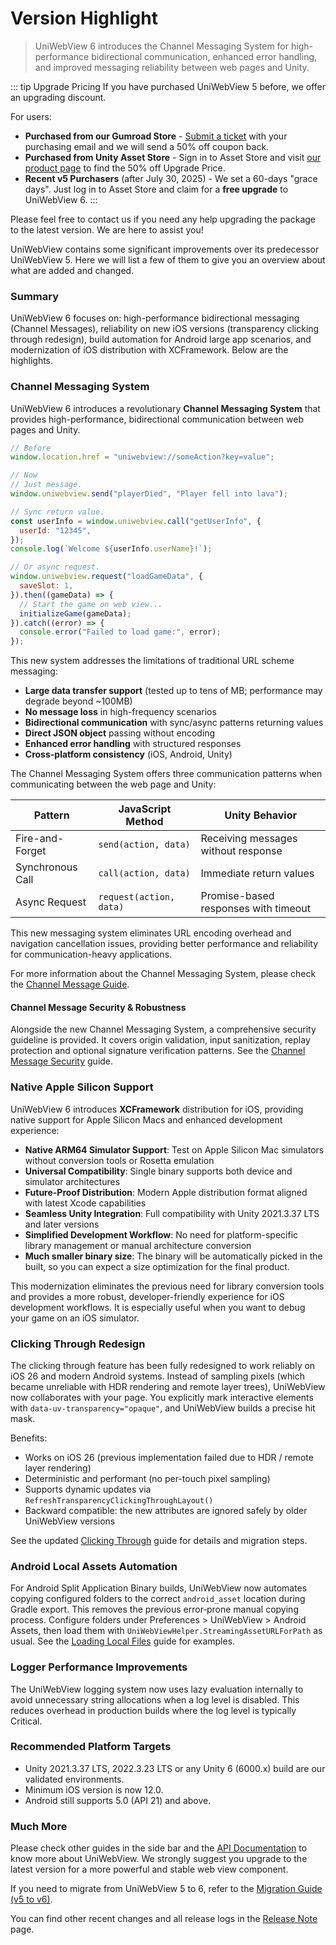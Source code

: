 # Version Highlight

> UniWebView 6 introduces the Channel Messaging System for high-performance bidirectional communication, enhanced error handling, and improved messaging reliability between web pages and Unity.

::: tip Upgrade Pricing
If you have purchased UniWebView 5 before, we offer an upgrading discount.

For users:

- **Purchased from our Gumroad Store** - [Submit a ticket](https://onevcat.atlassian.net/servicedesk/customer/portal/2/group/2/create/10011) with your purchasing email and we will send a 50% off coupon back.
- **Purchased from Unity Asset Store** - Sign in to Asset Store and visit [our product page](https://assetstore.unity.com/packages/slug/229335) to find the 50% off Upgrade Price.
- **Recent v5 Purchasers** (after July 30, 2025) - We set a 60-days "grace days". Just log in to Asset Store and claim for a **free upgrade** to UniWebView 6.
  :::

Please feel free to contact us if you need any help upgrading the package to the latest version. We are here to assist you!

UniWebView contains some significant improvements over its predecessor UniWebView 5. Here we will list a few of them to
give you an overview about what are added and changed.

### Summary

UniWebView 6 focuses on: high-performance bidirectional messaging (Channel Messages), reliability on new iOS versions (transparency clicking through redesign), build automation for Android large app scenarios, and modernization of iOS distribution with XCFramework. Below are the highlights.

### Channel Messaging System

UniWebView 6 introduces a revolutionary **Channel Messaging System** that provides high-performance, bidirectional communication between web pages and Unity. 

```javascript
// Before
window.location.href = "uniwebview://someAction?key=value";

// Now
// Just message.
window.uniwebview.send("playerDied", "Player fell into lava");

// Sync return value.
const userInfo = window.uniwebview.call("getUserInfo", {
  userId: "12345",
});
console.log(`Welcome ${userInfo.userName}!`);

// Or async request.
window.uniwebview.request("loadGameData", {
  saveSlot: 1,
}).then((gameData) => {
  // Start the game on web view...
  initializeGame(gameData);
}).catch((error) => {
  console.error("Failed to load game:", error);
});
```

This new system addresses the limitations of traditional URL scheme messaging:

- **Large data transfer support** (tested up to tens of MB; performance may degrade beyond ~100MB)
- **No message loss** in high-frequency scenarios
- **Bidirectional communication** with sync/async patterns returning values
- **Direct JSON object** passing without encoding
- **Enhanced error handling** with structured responses
- **Cross-platform consistency** (iOS, Android, Unity)

The Channel Messaging System offers three communication patterns when communicating between the web page and Unity:

| Pattern          | JavaScript Method       | Unity Behavior                       |
| ---------------- | ----------------------- | ------------------------------------ |
| Fire-and-Forget  | `send(action, data)`    | Receiving messages without response  |
| Synchronous Call | `call(action, data)`    | Immediate return values              |
| Async Request    | `request(action, data)` | Promise-based responses with timeout |

This new messaging system eliminates URL encoding overhead and navigation cancellation issues, providing better performance and reliability for communication-heavy applications.

For more information about the Channel Messaging System, please check the [Channel Message Guide](./channel-message.md).

#### Channel Message Security & Robustness

Alongside the new Channel Messaging System, a comprehensive security guideline is provided. It covers origin validation, input sanitization, replay protection and optional signature verification patterns. See the [Channel Message Security](./channel-message-security.md) guide.

### Native Apple Silicon Support

UniWebView 6 introduces **XCFramework** distribution for iOS, providing native support for Apple Silicon Macs and enhanced development experience:

- **Native ARM64 Simulator Support**: Test on Apple Silicon Mac simulators without conversion tools or Rosetta emulation
- **Universal Compatibility**: Single binary supports both device and simulator architectures
- **Future-Proof Distribution**: Modern Apple distribution format aligned with latest Xcode capabilities
- **Seamless Unity Integration**: Full compatibility with Unity 2021.3.37 LTS and later versions
- **Simplified Development Workflow**: No need for platform-specific library management or manual architecture conversion
- **Much smaller binary size**: The binary will be automatically picked in the built, so you can expect a size optimization for the final product. 

This modernization eliminates the previous need for library conversion tools and provides a more robust, developer-friendly experience for iOS development workflows.
It is especially useful when you want to debug your game on an iOS simulator.

### Clicking Through Redesign

The clicking through feature has been fully redesigned to work reliably on iOS 26 and modern Android systems.
Instead of sampling pixels (which became unreliable with HDR rendering and remote layer trees), UniWebView now collaborates with your page.
You explicitly mark interactive elements with `data-uv-transparency="opaque"`, and UniWebView builds a precise hit mask.

Benefits:

- Works on iOS 26 (previous implementation failed due to HDR / remote layer rendering)
- Deterministic and performant (no per-touch pixel sampling)
- Supports dynamic updates via `RefreshTransparencyClickingThroughLayout()`
- Backward compatible: the new attributes are ignored safely by older UniWebView versions

See the updated [Clicking Through](./transparency-through.md) guide for details and migration steps.

### Android Local Assets Automation

For Android Split Application Binary builds, UniWebView now automates copying configured folders to the correct `android_asset` location during Gradle export. This removes the previous error‑prone manual copying process.
Configure folders under Preferences > UniWebView > Android Assets, then load them with `UniWebViewHelper.StreamingAssetURLForPath` as usual.
See the [Loading Local Files](./loading-local-files.md) guide for examples.

### Logger Performance Improvements

The UniWebView logging system now uses lazy evaluation internally to avoid unnecessary string allocations when a log level is disabled. This reduces overhead in production builds where the log level is typically Critical.

### Recommended Platform Targets

- Unity 2021.3.37 LTS, 2022.3.23 LTS or any Unity 6 (6000.x) build are our validated environments.
- Minimum iOS version is now 12.0.
- Android still supports 5.0 (API 21) and above.

### Much More

Please check other guides in the side bar and the [API Documentation](/latest/api/overview) to know more about UniWebView.
We strongly suggest you upgrade to the latest version for a more powerful and stable web view component.

If you need to migrate from UniWebView 5 to 6, refer to the [Migration Guide (v5 to v6)](./migration-guide-v5-to-v6.md).

You can find other recent changes and all release logs in the [Release Note](../release-note) page.
